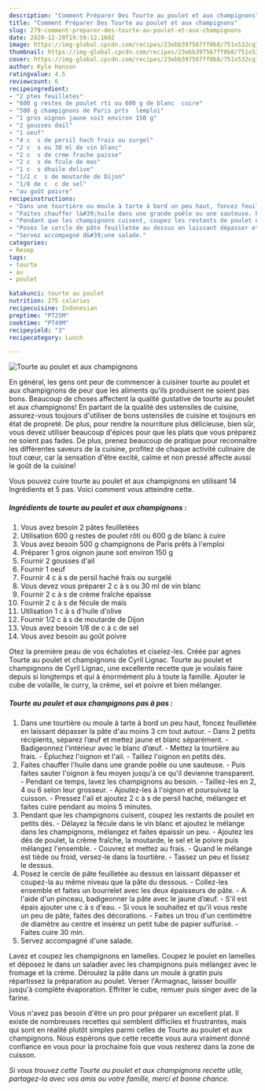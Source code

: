 ```yaml
---
description: "Comment Préparer Des Tourte au poulet et aux champignons"
title: "Comment Préparer Des Tourte au poulet et aux champignons"
slug: 279-comment-preparer-des-tourte-au-poulet-et-aux-champignons
date: 2020-12-20T19:59:12.160Z
image: https://img-global.cpcdn.com/recipes/23ebb397567ff0b8/751x532cq70/tourte-au-poulet-et-aux-champignons-photo-principale-de-la-recette.jpg
thumbnail: https://img-global.cpcdn.com/recipes/23ebb397567ff0b8/751x532cq70/tourte-au-poulet-et-aux-champignons-photo-principale-de-la-recette.jpg
cover: https://img-global.cpcdn.com/recipes/23ebb397567ff0b8/751x532cq70/tourte-au-poulet-et-aux-champignons-photo-principale-de-la-recette.jpg
author: Kyle Hanson
ratingvalue: 4.5
reviewcount: 6
recipeingredient:
- "2 ptes feuilletes"
- "600 g restes de poulet rti ou 600 g de blanc  cuire"
- "500 g champignons de Paris prts  lemploi"
- "1 gros oignon jaune soit environ 150 g"
- "2 gousses dail"
- "1 oeuf"
- "4 c  s de persil hach frais ou surgel"
- "2 c  s ou 30 ml de vin blanc"
- "2 c  s de crme frache paisse"
- "2 c  s de fcule de mas"
- "1 c  s dhuile dolive"
- "1/2 c  s de moutarde de Dijon"
- "1/8 de c  c de sel"
- "au goût poivre"
recipeinstructions:
- "Dans une tourtière ou moule à tarte à bord un peu haut, foncez feuilletée en laissant dépasser la pâte d&#39;au moins 3 cm tout autour. Dans 2 petits récipients, séparez l’œuf et mettez jaune et blanc séparément. Badigeonnez l&#39;intérieur avec le blanc d’œuf. Mettez la tourtière au frais. Épluchez l&#39;oignon et l&#39;ail. Taillez l&#39;oignon en petits dés."
- "Faites chauffer l&#39;huile dans une grande poêle ou une sauteuse. Puis faites sauter l&#39;oignon à feu moyen jusqu&#39;à ce qu&#39;il devienne transparent. Pendant ce temps, lavez les champignons au besoin. Taillez-les en 2, 4 ou 6 selon leur grosseur. Ajoutez-les à l&#39;oignon et poursuivez la cuisson. Pressez l&#39;ail et ajoutez 2 c à s de persil haché, mélangez et faites cuire pendant au moins 5 minutes."
- "Pendant que les champignons cuisent, coupez les restants de poulet en petits dés. Délayez la fécule dans le vin blanc et ajoutez le mélange dans les champignons, mélangez et faites épaissir un peu. Ajoutez les dés de poulet, la crème fraîche, la moutarde, le sel et le poivre puis mélangez l&#39;ensemble. Couvrez et mettez au frais. Quand le mélange est tiède ou froid, versez-le dans la tourtière. Tassez un peu et lissez le dessus."
- "Posez le cercle de pâte feuilletée au dessus en laissant dépasser et coupez-la au même niveau que la pâte du dessous. Collez-les ensemble et faites un bourrelet avec les deux épaisseurs de pâte. A l&#39;aide d&#39;un pinceau, badigeonner la pâte avec le jaune d’œuf. S&#39;il est épais ajouter une c à s d&#39;eau. Si vous le souhaitez et qu&#39;il vous reste un peu de pâte, faites des décorations. Faites un trou d&#39;un centimètre de diamètre au centre et insérez un petit tube de papier sulfurisé. Faites cuire 30 min."
- "Servez accompagné d&#39;une salade."
categories:
- Resep
tags:
- tourte
- au
- poulet

katakunci: tourte au poulet 
nutrition: 275 calories
recipecuisine: Indonesian
preptime: "PT25M"
cooktime: "PT49M"
recipeyield: "3"
recipecategory: Lunch

---
```



![Tourte au poulet et aux champignons](https://img-global.cpcdn.com/recipes/23ebb397567ff0b8/751x532cq70/tourte-au-poulet-et-aux-champignons-photo-principale-de-la-recette.jpg)

En général, les gens ont peur de commencer à cuisiner tourte au poulet et aux champignons de peur que les aliments qu'ils produisent ne soient pas bons. Beaucoup de choses affectent la qualité gustative de tourte au poulet et aux champignons! En partant de la qualité des ustensiles de cuisine, assurez-vous toujours d'utiliser de bons ustensiles de cuisine et toujours en état de propreté. De plus, pour rendre la nourriture plus délicieuse, bien sûr, vous devez utiliser beaucoup d'épices pour que les plats que vous préparez ne soient pas fades. De plus, prenez beaucoup de pratique pour reconnaître les différentes saveurs de la cuisine, profitez de chaque activité culinaire de tout cœur, car la sensation d'être excité, calme et non pressé affecte aussi le goût de la cuisine!

<!--inarticleads1-->

Vous pouvez cuire tourte au poulet et aux champignons en utilisant 14 Ingrédients et 5 pas. Voici comment vous atteindre cette.

##### Ingrédients de tourte au poulet et aux champignons :

1. Vous avez besoin 2 pâtes feuilletées
1. Utilisation 600 g restes de poulet rôti ou 600 g de blanc à cuire
1. Vous avez besoin 500 g champignons de Paris prêts à l&#39;emploi
1. Préparer 1 gros oignon jaune soit environ 150 g
1. Fournir 2 gousses d&#39;ail
1. Fournir 1 oeuf
1. Fournir 4 c à s de persil haché frais ou surgelé
1. Vous devez vous préparer 2 c à s ou 30 ml de vin blanc
1. Fournir 2 c à s de crème fraîche épaisse
1. Fournir 2 c à s de fécule de maïs
1. Utilisation 1 c à s d&#39;huile d&#39;olive
1. Fournir 1/2 c à s de moutarde de Dijon
1. Vous avez besoin 1/8 de c à c de sel
1. Vous avez besoin au goût poivre


Otez la première peau de vos échalotes et ciselez-les. Créée par agnes Tourte au poulet et champignons de Cyril Lignac. Tourte au poulet et champignons de Cyril Lignac, une excellente recette que je voulais faire depuis si longtemps et qui à énormément plu à toute la famille. Ajouter le cube de volaille, le curry, la crème, sel et poivre et bien mélanger. 

<!--inarticleads2-->

##### Tourte au poulet et aux champignons pas à pas :

1. Dans une tourtière ou moule à tarte à bord un peu haut, foncez feuilletée en laissant dépasser la pâte d&#39;au moins 3 cm tout autour. - Dans 2 petits récipients, séparez l’œuf et mettez jaune et blanc séparément. - Badigeonnez l&#39;intérieur avec le blanc d’œuf. - Mettez la tourtière au frais. - Épluchez l&#39;oignon et l&#39;ail. - Taillez l&#39;oignon en petits dés.
1. Faites chauffer l&#39;huile dans une grande poêle ou une sauteuse. - Puis faites sauter l&#39;oignon à feu moyen jusqu&#39;à ce qu&#39;il devienne transparent. - Pendant ce temps, lavez les champignons au besoin. - Taillez-les en 2, 4 ou 6 selon leur grosseur. - Ajoutez-les à l&#39;oignon et poursuivez la cuisson. - Pressez l&#39;ail et ajoutez 2 c à s de persil haché, mélangez et faites cuire pendant au moins 5 minutes.
1. Pendant que les champignons cuisent, coupez les restants de poulet en petits dés. - Délayez la fécule dans le vin blanc et ajoutez le mélange dans les champignons, mélangez et faites épaissir un peu. - Ajoutez les dés de poulet, la crème fraîche, la moutarde, le sel et le poivre puis mélangez l&#39;ensemble. - Couvrez et mettez au frais. - Quand le mélange est tiède ou froid, versez-le dans la tourtière. - Tassez un peu et lissez le dessus.
1. Posez le cercle de pâte feuilletée au dessus en laissant dépasser et coupez-la au même niveau que la pâte du dessous. - Collez-les ensemble et faites un bourrelet avec les deux épaisseurs de pâte. - A l&#39;aide d&#39;un pinceau, badigeonner la pâte avec le jaune d’œuf. - S&#39;il est épais ajouter une c à s d&#39;eau. - Si vous le souhaitez et qu&#39;il vous reste un peu de pâte, faites des décorations. - Faites un trou d&#39;un centimètre de diamètre au centre et insérez un petit tube de papier sulfurisé. - Faites cuire 30 min.
1. Servez accompagné d&#39;une salade.


Lavez et coupez les champignons en lamelles. Coupez le poulet en lamelles et déposez le dans un saladier avec les champignons puis mélangez avec le fromage et la crème. Déroulez la pâte dans un moule à gratin puis répartissez la préparation au poulet. Verser l&#39;Armagnac, laisser bouillir jusqu&#39;à complète évaporation. Effriter le cube, remuer puis singer avec de la farine. 

<!--inarticleads1-->

<p>
Vous n'avez pas besoin d'être un pro pour préparer un excellent plat. Il existe de nombreuses recettes qui semblent difficiles et frustrantes, mais qui sont en réalité plutôt simples parmi celles de Tourte au poulet et aux champignons. Nous espérons que cette recette vous aura vraiment donné confiance en vous pour la prochaine fois que vous resterez dans la zone de cuisson.
</p>

<p>
<i>Si vous trouvez cette Tourte au poulet et aux champignons recette utile, partagez-la avec vos amis ou votre famille, merci et bonne chance.</i>
</p>
